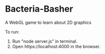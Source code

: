# Bacteria-Basher
A WebGL game to learn about 2D graphics

To run:

1. Run "node server.js" in terminal.
2. Open https://localhost:4000 in the browser. 

